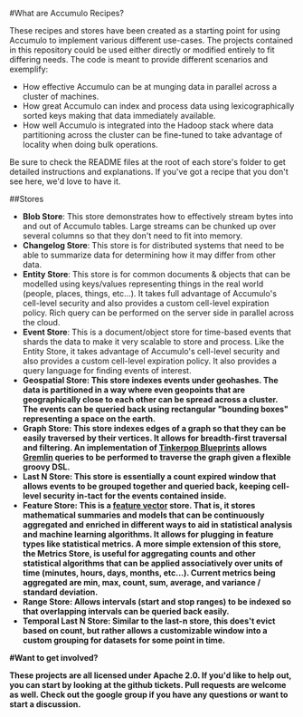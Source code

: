 #What are Accumulo Recipes?

These recipes and stores have been created as a starting point for using Accumulo to implement various different use-cases. The projects contained in this repository could be used either directly or modified entirely to fit differing needs. The code is meant to provide different scenarios and exemplify:

- How effective Accumulo can be at munging data in parallel across a cluster of machines. 
- How great Accumulo can index and process data using lexicographically sorted keys making that data immediately available.
- How well Accumulo is integrated into the Hadoop stack where data partitioning across the cluster can be fine-tuned to take advantage of locality when doing bulk operations.


Be sure to check the README files at the root of each store's folder to get detailed instructions and explanations. If you've got a recipe that you don't see here, we'd love to have it. 

##Stores

- <b>Blob Store</b>: This store demonstrates how to effectively stream bytes into and out of Accumulo tables. Large streams can be chunked up over several columns so that they don't need to fit into memory.
- <b>Changelog Store</b>: This store is for distributed systems that need to be able to summarize data for determining how it may differ from other data.
- <b>Entity Store</b>: This store is for common documents & objects that can be modelled using keys/values representing things in the real world (people, places, things, etc...). It takes full advantage of Accumulo's cell-level security and also provides a custom cell-level expiration policy. Rich query can be performed on the server side in parallel across the cloud. 
- <b>Event Store</b>: This is a document/object store for time-based events that shards the data to make it very scalable to store and process. Like the Entity Store, it takes advantage of Accumulo's cell-level security and also provides a custom cell-level expiration policy. It also provides a query language for finding events of interest.
- <b>Geospatial Store<b>: This store indexes events under geohashes. The data is partitioned in a way where even geopoints that are geographically close to each other can be spread across a cluster. The events can be queried back using rectangular "bounding boxes" representing a space on the earth.
- <b>Graph Store</b>: This store indexes edges of a graph so that they can be easily traversed by their vertices. It allows for breadth-first traversal and filtering. An implementation of [Tinkerpop Blueprints](https://github.com/tinkerpop/blueprints/wiki) allows [Gremlin](https://github.com/tinkerpop/gremlin/wiki) queries to be performed to traverse the graph given a flexible groovy DSL.
- <b>Last N Store</b>: This store is essentially a count expired window that allows events to be grouped together and queried back, keeping cell-level security in-tact for the events contained inside.
- <b>Feature Store</b>: This is a [feature vector](http://en.wikipedia.org/wiki/Feature_vector) store. That is, it stores mathematical summaries and models that can be continuously aggregated and enriched in different ways to aid in statistical analysis and machine learning algorithms. It allows for plugging in feature types like statistical metrics. A more simple extension of this store, the <b>Metrics Store</b>, is useful for aggregating counts and other statistical algorithms that can be applied associatively over units of time (minutes, hours, days, months, etc...). Current metrics being aggregated are min, max, count, sum, average, and variance / standard deviation.
- <b>Range Store</b>: Allows intervals (start and stop ranges) to be indexed so that overlapping intervals can be queried back easily.
- <b>Temporal Last N Store</b>: Similar to the last-n store, this does't evict based on count, but rather allows a customizable window into a custom grouping for datasets for some point in time.

#Want to get involved?

These projects are all licensed under Apache 2.0. If you'd like to help out, you can start by looking at the github tickets. Pull requests are welcome as well. Check out the google group if you have any questions or want to start a discussion.
